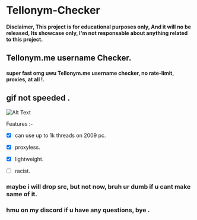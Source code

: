 # Tellonym-Checker
**Disclaimer, This project is for educational purposes only, And it will no be released, Its showcase only, I'm not responsable about anything related to this project.**

## Tellonym.me username Checker.
#### super fast omg uwu Tellonym.me username checker, no rate-limit, proxies, at all !.


## gif not speeded .
![Alt Text](https://cdn.discordapp.com/attachments/929867910971785216/1021890007314743296/ezgif.com-gif-maker_4.gif)

Features :- 
- [x] can use up to 1k threads on 2009 pc.
- [x] proxyless.
- [x] lightweight.
- [ ] racist. 



### maybe i will drop src, but not now, bruh ur dumb if u cant make same of it.
### hmu on my discord if u have any questions, bye .

